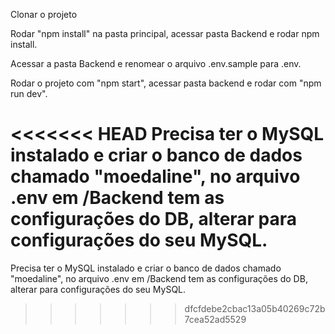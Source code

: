 Clonar o projeto

Rodar "npm install" na pasta principal, acessar pasta Backend e rodar npm install.

Acessar a pasta Backend e renomear o arquivo .env.sample para .env.

Rodar o projeto com "npm start", acessar pasta backend e rodar com "npm run dev".

<<<<<<< HEAD
Precisa ter o MySQL instalado e criar o banco de dados chamado "moedaline", no arquivo .env em /Backend tem as configurações do DB, alterar para configurações do seu MySQL.
=======
Precisa ter o MySQL instalado e criar o banco de dados chamado "moedaline", no arquivo .env em /Backend tem as configurações do DB, alterar para configurações do seu MySQL.

>>>>>>> dfcfdebe2cbac13a05b40269c72b7cea52ad5529
